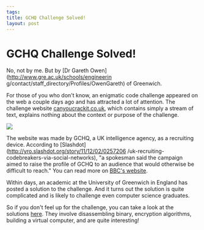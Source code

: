 ```yaml
--- 
tags: 
title: GCHQ Challenge Solved!
layout: post
---
```

# GCHQ Challenge Solved!

No, not by me. But by [Dr Gareth Owen](http://www.gre.ac.uk/schools/engineerin
g/contact/staff_directory/Profiles/OwenGareth) of Greenwich.

For those of you who don't know, an enigmatic code challenge appeared on the
web a couple days ago and has attracted a lot of attention. The challenge
website [canyoucrackit.co.uk](http://www.canyoucrackit.co.uk/), which contains
simply a stream of text, explains nothing about the context or purpose of the
challenge.

![](http://media.tumblr.com/tumblr_lvqqca7tN91r3oiuq.png)

The website was made by GCHQ, a UK intelligence agency, as a recruiting
device. According to [Slashdot](http://yro.slashdot.org/story/11/12/02/0257206
/uk-recruiting-codebreakers-via-social-networks), "a spokesman said the
campaign aimed to raise the profile of GCHQ to an audience that would
otherwise be difficult to reach." You can read more on [BBC's
website](http://www.bbc.co.uk/news/technology-15968878).

Within days, an academic at the University of Greenwich in England has posted
a solution to the challenge. And it turns out the solution is quite
complicated and is likely to challenge even computer science graduates.

So if you don't feel up for the challenge, you can take a look at the
solutions [here](http://gchqchallenge.blogspot.com/). They involve
disassembling binary, encryption algorithms, building a virtual computer, and
are quite interesting!

